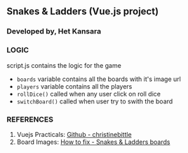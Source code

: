 ## Snakes & Ladders (Vue.js project)
### Developed by, Het Kansara

### LOGIC
script.js contains the logic for the game
  - `boards` variable contains all the boards with it's image url
  - `players` variable contains all the players
  - `rollDice()` called when any user click on roll dice
  - `switchBoard()` called when user try to swith the board

### REFERENCES
  1. Vuejs Practicals: [Github - christinebittle](https://github.com/christinebittle/vuepractice)
  2. Board Images: [How to fix - Snakes & Ladders boards](https://www.howtofixx.com/snakes-and-ladders-template/)
  